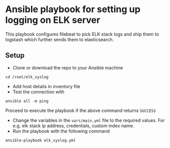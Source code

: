 # Ansible playbook for setting up logging on ELK server
This playbook configures filebeat to pick ELK stack logs and ship them to logstash which further sends them to elasticsearch.

## Setup
- Clone or download the repo to your Ansible machine
```
cd /root/elk_syslog
```
- Add host details in inventory file
- Test the connection with
```
ansible all -m ping
```
Proceed to execute the playbook if the above command returns `SUCCESS`
- Change the variables in the `vars/main.yml` file to the required values. For e.g. elk stack ip address, credentials, custom index name.
- Run the playbook with the following command
```
ansible-playbook elk_syslog.yml
```